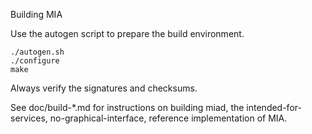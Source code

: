 Building MIA

Use the autogen script to prepare the build environment.

    ./autogen.sh
    ./configure
    make

Always verify the signatures and checksums.

See doc/build-*.md for instructions on building miad,
the intended-for-services, no-graphical-interface, reference
implementation of MIA.
